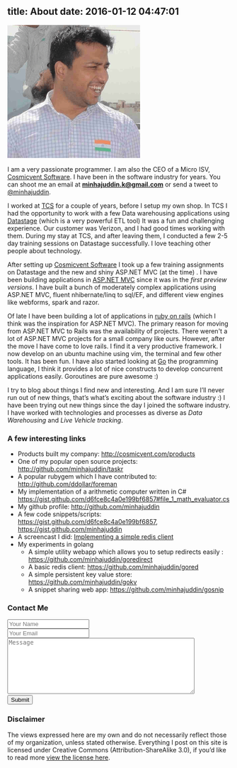 title: About
date: 2016-01-12 04:47:01
---

![Khaja Minhajuddin](/images/khaja-minhajuddin-independence-day.png)

I am a very passionate programmer. I am also the CEO of a Micro ISV, [Cosmicvent Software][]. I have been in the software industry for <script>document.write(Math.round(((new Date()) - (new Date(2006, 11, 13)))/31536000000))</script> years. You can shoot me an email at **[minhajuddin.k@gmail.com][]** or send a tweet to [@minhajuddin][].

I worked at [TCS](http://tcs.com) for a couple of years, before I setup my own shop. In TCS I had the opportunity to work with a few Data warehousing applications using [Datastage](http://www-01.ibm.com/software/data/infosphere/datastage/features.html) (which is a very powerful ETL tool) It was a fun and challenging experience. Our customer was Verizon, and I had good times working with them. During my stay at TCS, and after leaving them, I conducted a few 2-5 day training sessions on Datastage successfully. I love teaching other people about technology.

After setting up [Cosmicvent Software][] I took up a few training assignments on Datastage and the new and shiny ASP.NET MVC (at the time) . I have been building applications in [ASP.NET MVC](http://www.asp.net/mvc) since it was in the *first preview versions*. I have built a bunch of moderately complex applications using ASP.NET MVC, fluent nhibernate/linq to sql/EF, and different view engines like webforms, spark and razor.

Of late I have been building a lot of applications in [ruby on rails](http://rubyonrails.org/) (which I think was the inspiration for ASP.NET MVC). The primary reason for moving from ASP.NET MVC to Rails was the availability of projects. There weren't a lot of ASP.NET MVC projects for a small company like ours. However, after the move I have come to love rails. I find it a very productive framework. I now develop on an ubuntu machine using vim, the terminal and few other tools. It has been fun. I have also started looking at [Go](http://golang.org/) the programming language, I think it provides a lot of nice constructs to develop concurrent applications easily. Goroutines are pure awesome :)

I try to blog about things I find new and interesting. And I am sure I’ll never run out of new things, that’s what’s exciting about the
software industry :) I have been trying out new things since the day I joined the software industry. I have worked with technologies and
processes as diverse as *Data Warehousing* and *Live Vehicle tracking*.

### A few interesting links

- Products built my company: http://cosmicvent.com/products
- One of my popular open source projects: http://github.com/minhajuddin/taskr
- A popular rubygem which I have contributed to: http://github.com/ddollar/foreman
- My implementation of a arithmetic computer written in C# https://gist.github.com/d6fce8c4a0e199bf6857#file_1_math_evaluator.cs
- My github profile: http://github.com/minhajuddin
- A few code snippets/scripts: https://gist.github.com/d6fce8c4a0e199bf6857, https://gist.github.com/minhajuddin
- A screencast I did:  [Implementing a simple redis client](https://vimeo.com/54622804)
- My experiments in golang
    - A simple utility webapp which allows you to setup redirects easily :  https://github.com/minhajuddin/goredirect
    - A basic redis client: https://github.com/minhajuddin/gored
    - A simple persistent key value store: https://github.com/minhajuddin/gokv
    - A snippet sharing web app: https://github.com/minhajuddin/gosnip

### Contact Me
<form action="http://getsimpleform.com/messages?form_api_token=475339605245a246498c3b1d364a845b" method="post"><input type='hidden' name='redirect_to' value='http://minhajuddin.com/thank-you' /><input type='text' id='name' name='name' placeholder='Your Name' />
  <br >
  <input type='text' id='email' name='email' placeholder='Your Email' />
  <br >
  <textarea id='message' name='message' placeholder='Message' rows='8' cols='50'></textarea>
  <br >
  <input type='submit' value='Submit' />
</form>

### Disclaimer
The views expressed here are my own and do not necessarily reflect those of my organization, unless stated otherwise. Everything I post on this
site is licensed under Creative Commons (Attribution-ShareAlike 3.0), if you’d like to read more [view the license here][].

  [Cosmicvent Software]: http://cosmicvent.com "Cosmicvent Software"
  [minhajuddin.k@gmail.com]: mailto:minhajuddin.k@gmail.com "email me"
  [@minhajuddin]: http://twitter.com/minhajuddin "minhajuddin on twitter"
  [view the license here]: http://creativecommons.org/licenses/by-sa/3.0/ "Creative Commons (Attribution-ShareAlike 3.0)"
